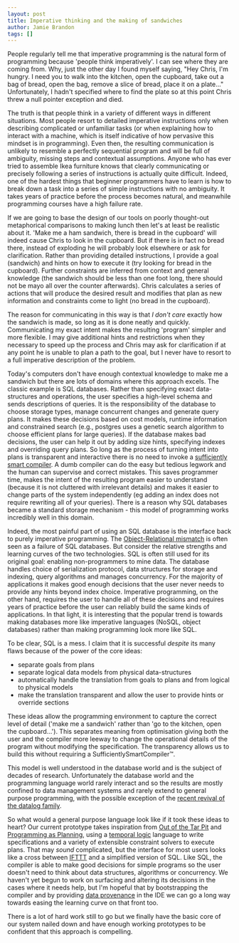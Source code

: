 ```yaml
---
layout: post
title: Imperative thinking and the making of sandwiches
author: Jamie Brandon
tags: []
---
```


People regularly tell me that imperative programming is the natural form of programming because 'people think imperatively'. I can see where they are coming from. Why, just the other day I found myself saying, "Hey Chris, I'm hungry. I need you to walk into the kitchen, open the cupboard, take out a bag of bread, open the bag, remove a slice of bread, place it on a plate..." Unfortunately, I hadn't specified where to find the plate so at this point Chris threw a null pointer exception and died.

The truth is that people think in a variety of different ways in different situations. Most people resort to detailed imperative instructions only when describing complicated or unfamiliar tasks (or when explaining how to interact with a machine, which is itself indicative of how pervasive this mindset is in programming). Even then, the resulting communication is unlikely to resemble a perfectly sequential program and will be full of ambiguity, missing steps and contextual assumptions. Anyone who has ever tried to assemble Ikea furniture knows that clearly communicating or precisely following a series of instructions is actually quite difficult. Indeed, one of the hardest things that beginner programmers have to learn is how to break down a task into a series of simple instructions with no ambiguity. It takes years of practice before the process becomes natural, and meanwhile programming courses have a high failure rate.

If we are going to base the design of our tools on poorly thought-out metaphorical comparisons to making lunch then let's at least be realistic about it. 'Make me a ham sandwich, there is bread in the cupboard' will indeed cause Chris to look in the cupboard. But if there is in fact no bread there, instead of exploding he will probably look elsewhere or ask for clarification. Rather than providing detailed instructions, I provide a goal (sandwich) and hints on how to execute it (try looking for bread in the cupboard). Further constraints are inferred from context and general knowledge (the sandwich should be less than one foot long, there should not be mayo all over the counter afterwards). Chris calculates a series of actions that will produce the desired result and modifies that plan as new information and constraints come to light (no bread in the cupboard).

The reason for communicating in this way is that *I don't care* exactly how the sandwich is made, so long as it is done neatly and quickly. Communicating my exact intent makes the resulting 'program' simpler and more flexible. I may give additional hints and restrictions when they necessary to speed up the process and Chris may ask for clarification if at any point he is unable to plan a path to the goal, but I never have to resort to a full imperative description of the problem.

Today's computers don't have enough contextual knowledge to make me a sandwich but there are lots of domains where this approach excels. The classic example is SQL databases. Rather than specifying exact data-structures and operations, the user specifies a high-level schema and sends descriptions of queries. It is the responsibility of the database to choose storage types, manage concurrent changes and generate query plans. It makes these decisions based on cost models, runtime information and constrained search (e.g., postgres uses a genetic search algorithm to choose efficient plans for large queries). If the database makes bad decisions, the user can help it out by adding size hints, specifying indexes and overriding query plans. So long as the process of turning intent into plans is transparent and interactive there is no need to invoke a [sufficiently smart compiler](http://c2.com/cgi/wiki?SufficientlySmartCompiler). A dumb compiler can do the easy but tedious legwork and the human can supervise and correct mistakes. This saves programmer time, makes the intent of the resulting program easier to understand (because it is not cluttered with irrelevant details) and makes it easier to change parts of the system independently (eg adding an index does not require rewriting all of your queries). There is a reason why SQL databases became a standard storage mechanism - this model of programming works incredibly well in this domain. 

Indeed, the most painful part of using an SQL database is the interface back to purely imperative programming. The [Object-Relational mismatch](http://en.wikipedia.org/wiki/Object-relational_impedance_mismatch) is often seen as a failure of SQL databases. But consider the relative strengths and learning curves of the two technologies. SQL is often still used for its original goal: enabling non-programmers to mine data. The database handles choice of serialization protocol, data structures for storage and indexing, query algorithms and manages concurrency. For the majority of applications it makes good enough decisions that the user never needs to provide any hints beyond index choice. Imperative programming, on the other hand, requires the user to handle all of these decisions and requires years of practice before the user can reliably build the same kinds of applications. In that light, it is interesting that the popular trend is towards making databases more like imperative languages (NoSQL, object databases) rather than making programming look more like SQL.

To be clear, SQL is a mess. I claim that it is successful *despite* its many flaws because of the power of the core ideas:

* separate goals from plans
* separate logical data models from physical data-structures
* automatically handle the translation from goals to plans and from logical to physical models
* make the translation transparent and allow the user to provide hints or override sections

These ideas allow the programming environment to capture the correct level of detail ('make me a sandwich' rather than 'go to the kitchen, open the cupboard...'). This separates meaning from optimisation giving both the user and the compiler more leeway to change the operational details of the program without modifying the specification. The transparency allows us to build this without requiring a SufficientlySmartCompiler&trade;.

This model is well understood in the database world and is the subject of decades of research. Unfortunately the database world and the programming language world rarely interact and so the results are mostly confined to data management systems and rarely extend to general purpose programming, with the possible exception of the [recent revival of the datalog family](http://www.infoq.com/presentations/Datalog).

So what would a general purpose language look like if it took these ideas to heart? Our current prototype takes inspiration from [Out of the Tar Pit](http://shaffner.us/cs/papers/tarpit.pdf) and [Programming as Planning](http://www.vpri.org/pdf/m2009001_prog_as.pdf), using a [temporal logic](http://en.wikipedia.org/wiki/Temporal_logic) language to write specifications and a variety of extensible constraint solvers to execute plans. That may *sound* complicated, but the interface for most users looks like a cross between [IFTTT](https://ifttt.com/) and a simplified version of SQL. Like SQL, the compiler is able to make good decisions for simple programs so the user doesn't need to think about data structures, algorithms or concurrency. We haven't yet begun to work on surfacing and altering its decisions in the cases where it needs help, but I'm hopeful that by bootstrapping the compiler and by providing [data provenance](http://www.google.com/url?sa=t&rct=j&q=&esrc=s&source=web&cd=1&cad=rja&uact=8&ved=0CB0QFjAA&url=http%3A%2F%2Fdb.cis.upenn.edu%2FDL%2Fwhywhere.pdf&ei=spTJU5jPAcWTyATT8IHgBA&usg=AFQjCNHovRJYd3vBwhtxze_EuL2w6zIT_w&sig2=4oKCgSECEnZnCOB98Tk0Xw&bvm=bv.71198958,d.aWw) in the IDE we can go a long way towards easing the learning curve on that front too.

There is a lot of hard work still to go but we finally have the basic core of our system nailed down and have enough working prototypes to be confident that this approach is compelling.

